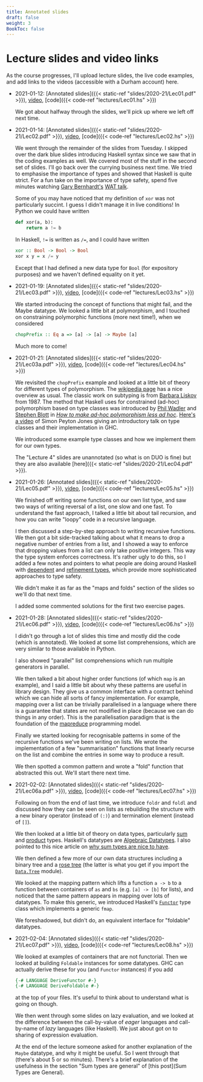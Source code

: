 ```yaml
---
title: Annotated slides
draft: false
weight: 3
BookToc: false
---
```


# Lecture slides and video links

As the course progresses, I'll upload lecture slides, the live code
examples, and add links to the videos (accessible with a Durham
account) here.

- 2021-01-12: [Annotated slides]({{< static-ref
  "slides/2020-21/Lec01.pdf" >}}),
  [video](https://durham.cloud.panopto.eu/Panopto/Pages/Viewer.aspx?id=c27a685e-8450-417b-8eda-acae00dc4ebc),
  [code]({{< code-ref "lectures/Lec01.hs" >}})

  We got about halfway through the slides, we'll pick up where we left
  off next time.

- 2021-01-14: [Annotated slides]({{< static-ref
  "slides/2020-21/Lec02.pdf" >}}),
  [video](https://durham.cloud.panopto.eu/Panopto/Pages/Viewer.aspx?id=add4bf82-312c-4e35-a99e-acb000d97c33),
  [code]({{< code-ref "lectures/Lec02.hs" >}})

  We went through the remainder of the slides from Tuesday. I skipped
  over the dark blue slides introducing Haskell syntax since we saw
  that in the coding examples as well. We covered most of the stuff in
  the second set of slides. I'll go back over the currying business
  next time. We tried to emphasise the importance of types and showed
  that Haskell is quite strict. For a fun take on the importance of
  type safety, spend five minutes watching [Gary
  Bernhardt's](https://www.destroyallsoftware.com/) [WAT
  talk](https://www.destroyallsoftware.com/talks/wat).

  Some of you may have noticed that my definition of `xor` was not
  particularly succint. I guess I didn't manage it in live conditions!
  In Python we could have written

  ```python
  def xor(a, b):
      return a != b
  ```

  In Haskell, `!=` is written as `/=`, and I could have written

  ```hs
  xor :: Bool -> Bool -> Bool
  xor x y = x /= y
  ```

  Except that I had defined a new data type for `Bool` (for expository
  purposes) and we haven't defined equality on it yet.

- 2021-01-19: [Annotated slides]({{< static-ref
  "slides/2020-21/Lec03.pdf" >}}),
  [video](https://durham.cloud.panopto.eu/Panopto/Pages/Viewer.aspx?id=8e9814b4-f7d2-47d0-b966-acb500d971b0),
  [code]({{< code-ref "lectures/Lec03.hs" >}})

  We started introducing the concept of functions that might fail, and
  the Maybe datatype. We looked a little bit at polymorphism, and I
  touched on constraining polymorphic functions (more next time!),
  when we considered
  ```hs
  chopPrefix :: Eq a => [a] -> [a] -> Maybe [a]
  ```
  Much more to come!

- 2021-01-21: [Annotated slides]({{< static-ref
  "slides/2020-21/Lec03a.pdf" >}}),
  [video](https://durham.cloud.panopto.eu/Panopto/Pages/Viewer.aspx?id=7e061c40-b269-4879-ba02-acb700d9784d),
  [code]({{< code-ref "lectures/Lec04.hs" >}})

  We revisited the `chopPrefix` example and looked at a little bit of
  theory for different types of polymorphism. The [wikipedia
  page](https://en.wikipedia.org/wiki/Polymorphism_(computer_science))
  has a nice overview as usual. The classic work on subtyping is from
  [Barbara Liskov](https://en.wikipedia.org/wiki/Barbara_Liskov)
  from 1987. The method that Haskell uses for constrained (ad-hoc)
  polymorphism based on type classes was introduced by [Phil Wadler](http://homepages.inf.ed.ac.uk/wadler/)
  and [Stephen Blott](https://www.computing.dcu.ie/~sblott/) in [_How
  to make ad-hoc polymorphism less ad
  hoc_](http://homepages.inf.ed.ac.uk/wadler/topics/type-classes.html#class).
  [Here's a video](https://www.youtube.com/watch?v=6COvD8oynmI) of
  Simon Peyton Jones giving an introductory talk on type classes and
  their implementation in GHC.

  We introduced some example type classes and how we implement them
  for our own types.

  The "Lecture 4" slides are unannotated (so what is on DUO is fine)
  but they are also available [here]({{< static-ref
  "slides/2020-21/Lec04.pdf" >}}).

- 2021-01-26: [Annotated slides]({{< static-ref
  "slides/2020-21/Lec05.pdf" >}}),
  [video](https://durham.cloud.panopto.eu/Panopto/Pages/Viewer.aspx?id=5bd9d66c-b4ba-4d86-8603-acbc00d86fe5),
  [code]({{< code-ref "lectures/Lec05.hs" >}})

  We finished off writing some functions on our own list type, and
  saw two ways of writing reversal of a list, one slow and one fast.
  To understand the fast approach, I talked a little bit about tail
  recursion, and how you can write "loopy" code in a recursive
  language.

  I then discussed a step-by-step approach to writing recursive
  functions. We then got a bit side-tracked talking about what it
  means to drop a negative number of entries from a list, and I
  showed a way to enforce that dropping values from a list can only
  take positive integers. This way the type system enforces
  correctness. It's rather ugly to do this, so I added a few notes
  and pointers to what people are doing around Haskell with
  [dependent](https://serokell.io/blog/why-dependent-haskell)
  and [refinement
  types](https://ucsd-progsys.github.io/liquidhaskell-blog/), which
  provide more sophisticated approaches to type safety.

  We didn't make it as far as the "maps and folds" section of the
  slides so we'll do that next time.

  I added some commented solutions for the first two exercise pages.

- 2021-01-28: [Annotated slides]({{< static-ref
  "slides/2020-21/Lec06.pdf" >}}),
  [video](https://durham.cloud.panopto.eu/Panopto/Pages/Viewer.aspx?id=ec066488-74e4-4dfd-b26b-acbe00d9dd09),
  [code]({{< code-ref "lectures/Lec06.hs" >}})

  I didn't go through a lot of slides this time and mostly did the
  code (which is annotated). We looked at some list comprehensions,
  which are very similar to those available in Python.

  I also showed "parallel" list comprehensions which run multiple
  generators in parallel.

  We then talked a bit about higher order functions (of which `map` is
  an example), and I said a little bit about why these patterns are
  useful in library design. They give us a common interface with a
  contract behind which we can hide all sorts of fancy implementation.
  For example, mapping over a list can be trivially parallelised in a
  language where there is a guarantee that states are not modified in
  place (because we can do things in any order). This is the
  parallelisation paradigm that is the foundation of the
  [mapreduce](https://en.wikipedia.org/wiki/MapReduce) programming
  model.

  Finally we started looking for recognisable patterns in some of the
  recursive functions we've been writing on lists. We wrote the
  implementation of a few "summarisation" functions that linearly
  recurse on the list and combine the entries in some way to produce a
  result.

  We then spotted a common pattern and wrote a "fold" function that
  abstracted this out. We'll start there next time.

- 2021-02-02: [Annotated slides]({{< static-ref
  "slides/2020-21/Lec06a.pdf" >}}),
  [video](https://durham.cloud.panopto.eu/Panopto/Pages/Viewer.aspx?id=e0ef9d4e-77e9-4fb7-91cd-acc300dc21cf),
  [code]({{< code-ref "lectures/Lec07.hs" >}})

  Following on from the end of last time, we introduce `foldr` and
  `foldl` and discussed how they can be seen on lists as rebuilding
  the structure with a new binary operator (instead of `(:)`) and
  termination element (instead of `[]`).

  We then looked at a little bit of theory on data types, particularly
  [sum](https://en.wikipedia.org/wiki/Tagged_union) and
  [product](https://en.wikipedia.org/wiki/Product_type) types.
  Haskell's datatypes are [Algebraic
  Datatypes](https://en.wikipedia.org/wiki/Algebraic_data_type). I
  also pointed to this nice article on [why sum types are nice to
  have](https://chadaustin.me/2015/07/sum-types/).

  We then defined a few more of our own data structures including a
  binary tree and a [rose
  tree](https://en.wikipedia.org/wiki/Rose_tree) (the latter is what
  you get if you import the
  [`Data.Tree`](https://hackage.haskell.org/package/containers-0.6.4.1/docs/Data-Tree.html)
  module).

  We looked at the mapping pattern which lifts a function `a -> b` to
  a function between containers of `as` and `bs` (e.g. `[a] -> [b]`
  for lists), and noticed that the same pattern appears in mapping
  over lots of datatypes. To make this generic, we introduced
  Haskell's
  [`Functor`](https://hackage.haskell.org/package/base-4.14.1.0/docs/Prelude.html#t:Functor)
  type class which implements a generic `fmap`.

  We foreshadowed, but didn't do, an equivalent interface for
  "foldable" datatypes.

- 2021-02-04: [Annotated slides]({{< static-ref
  "slides/2020-21/Lec07.pdf" >}}),
  [video](https://durham.cloud.panopto.eu/Panopto/Pages/Viewer.aspx?id=a380fb7b-8c34-421f-8170-acc500dc51e0),
  [code]({{< code-ref "lectures/Lec08.hs" >}})
  
  We looked at examples of containers that are not functorial. Then we
  looked at building `Foldable` instances for some datatypes. GHC can
  actually derive these for you (and `Functor` instances) if you add
  ```hs
  {-# LANGUAGE DeriveFunctor #-}
  {-# LANGUAGE DeriveFoldable #-}
  ```
  at the top of your files. It's useful to think about to understand
  what is going on though.
  
  We then went through some slides on lazy evaluation, and we looked
  at the difference between the call-by-value of _eager_ languages and
  call-by-name of _lazy_ languages (like Haskell). We just about got
  on to sharing of expression evaluation.
  
  At the end of the lecture someone asked for another explanation of
  the `Maybe` datatype, and why it might be useful. So I went through
  that (there's about 5 or so minutes). There's a brief explanation of
  the usefulness in the section "Sum types are general" of [this
  post](Sum Types are General).


  
